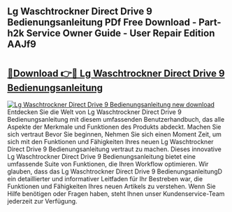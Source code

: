 ## Lg Waschtrockner Direct Drive 9 Bedienungsanleitung PDf Free Download - Part-h2k Service Owner Guide - User Repair Edition AAJf9

# <h2><a href="http://df19gj.blite.top/?on=Lg+Waschtrockner+Direct+Drive+9+Bedienungsanleitung">🔗Download 👉🔴 Lg Waschtrockner Direct Drive 9 Bedienungsanleitung</a></h2>

[![Lg Waschtrockner Direct Drive 9 Bedienungsanleitung new download](https://i.imgur.com/lujVjoI.png)](http://df19gj.blite.top/?on=Lg+Waschtrockner+Direct+Drive+9+Bedienungsanleitung)
Entdecken Sie die Welt von Lg Waschtrockner Direct Drive 9 Bedienungsanleitung mit diesem umfassenden Benutzerhandbuch, das alle Aspekte der Merkmale und Funktionen des Produkts abdeckt. Machen Sie sich vertraut Bevor Sie beginnen, Nehmen Sie sich einen Moment Zeit, um sich mit den Funktionen und Fähigkeiten Ihres neuen Lg Waschtrockner Direct Drive 9 Bedienungsanleitung vertraut zu machen. Dieses innovative Lg Waschtrockner Direct Drive 9 Bedienungsanleitung bietet eine umfassende Suite von Funktionen, die Ihren Workflow optimieren. Wir glauben, dass das Lg Waschtrockner Direct Drive 9 BedienungsanleitungD ein detaillierter und informativer Leitfaden für Ihr Bestreben war, die Funktionen und Fähigkeiten Ihres neuen Artikels zu verstehen. Wenn Sie Hilfe benötigen oder Fragen haben, steht Ihnen unser Kundenservice-Team jederzeit zur Verfügung.
